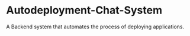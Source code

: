 # Autodeployment-Chat-System
A Backend system that automates the process of deploying applications.
